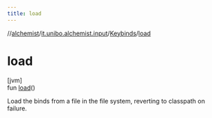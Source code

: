 ```yaml
---
title: load
---
```

//[alchemist](../../../index.html)/[it.unibo.alchemist.input](../index.html)/[Keybinds](index.html)/[load](load.html)



# load



[jvm]\
fun [load](load.html)()



Load the binds from a file in the file system, reverting to classpath on failure.




